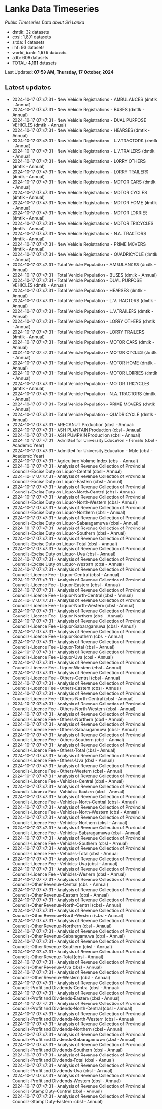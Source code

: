 # Lanka Data Timeseries
*Public Timeseries Data about Sri Lanka*

* dmtlk: 32 datasets
* cbsl: 1,891 datasets
* sltda: 1 datasets
* imf: 93 datasets
* world_bank: 1,535 datasets
* adb: 609 datasets
* TOTAL: **4,161** datasets

Last Updated: **07:59 AM, Thursday, 17 October, 2024**

## Latest updates

* 2024-10-17 07:47:31 - New Vehicle Registrations - AMBULANCES (dmtlk - Annual)
* 2024-10-17 07:47:31 - New Vehicle Registrations - BUSES (dmtlk - Annual)
* 2024-10-17 07:47:31 - New Vehicle Registrations - DUAL PURPOSE VEHICLES (dmtlk - Annual)
* 2024-10-17 07:47:31 - New Vehicle Registrations - HEARSES (dmtlk - Annual)
* 2024-10-17 07:47:31 - New Vehicle Registrations - L.V.TRACTORS (dmtlk - Annual)
* 2024-10-17 07:47:31 - New Vehicle Registrations - L.V.TRAILERS (dmtlk - Annual)
* 2024-10-17 07:47:31 - New Vehicle Registrations - LORRY OTHERS (dmtlk - Annual)
* 2024-10-17 07:47:31 - New Vehicle Registrations - LORRY TRAILERS (dmtlk - Annual)
* 2024-10-17 07:47:31 - New Vehicle Registrations - MOTOR CARS (dmtlk - Annual)
* 2024-10-17 07:47:31 - New Vehicle Registrations - MOTOR CYCLES (dmtlk - Annual)
* 2024-10-17 07:47:31 - New Vehicle Registrations - MOTOR HOME (dmtlk - Annual)
* 2024-10-17 07:47:31 - New Vehicle Registrations - MOTOR LORRIES (dmtlk - Annual)
* 2024-10-17 07:47:31 - New Vehicle Registrations - MOTOR TRICYCLES (dmtlk - Annual)
* 2024-10-17 07:47:31 - New Vehicle Registrations - N.A. TRACTORS (dmtlk - Annual)
* 2024-10-17 07:47:31 - New Vehicle Registrations - PRIME MOVERS (dmtlk - Annual)
* 2024-10-17 07:47:31 - New Vehicle Registrations - QUADRICYCLE (dmtlk - Annual)
* 2024-10-17 07:47:31 - Total Vehicle Population - AMBULANCES (dmtlk - Annual)
* 2024-10-17 07:47:31 - Total Vehicle Population - BUSES (dmtlk - Annual)
* 2024-10-17 07:47:31 - Total Vehicle Population - DUAL PURPOSE VEHICLES (dmtlk - Annual)
* 2024-10-17 07:47:31 - Total Vehicle Population - HEARSES (dmtlk - Annual)
* 2024-10-17 07:47:31 - Total Vehicle Population - L.V.TRACTORS (dmtlk - Annual)
* 2024-10-17 07:47:31 - Total Vehicle Population - L.V.TRAILERS (dmtlk - Annual)
* 2024-10-17 07:47:31 - Total Vehicle Population - LORRY OTHERS (dmtlk - Annual)
* 2024-10-17 07:47:31 - Total Vehicle Population - LORRY TRAILERS (dmtlk - Annual)
* 2024-10-17 07:47:31 - Total Vehicle Population - MOTOR CARS (dmtlk - Annual)
* 2024-10-17 07:47:31 - Total Vehicle Population - MOTOR CYCLES (dmtlk - Annual)
* 2024-10-17 07:47:31 - Total Vehicle Population - MOTOR HOME (dmtlk - Annual)
* 2024-10-17 07:47:31 - Total Vehicle Population - MOTOR LORRIES (dmtlk - Annual)
* 2024-10-17 07:47:31 - Total Vehicle Population - MOTOR TRICYCLES (dmtlk - Annual)
* 2024-10-17 07:47:31 - Total Vehicle Population - N.A. TRACTORS (dmtlk - Annual)
* 2024-10-17 07:47:31 - Total Vehicle Population - PRIME MOVERS (dmtlk - Annual)
* 2024-10-17 07:47:31 - Total Vehicle Population - QUADRICYCLE (dmtlk - Annual)
* 2024-10-17 07:47:31 - ARECANUT Production (cbsl - Annual)
* 2024-10-17 07:47:31 - ASH PLANTAIN Production (cbsl - Annual)
* 2024-10-17 07:47:31 - ASH PUMPKIN Production (cbsl - Annual)
* 2024-10-17 07:47:31 - Admitted for University Education - Female (cbsl - Academic Year)
* 2024-10-17 07:47:31 - Admitted for University Education - Male (cbsl - Academic Year)
* 2024-10-17 07:47:31 - Agriculture Volume Index (cbsl - Annual)
* 2024-10-17 07:47:31 - Analysis of Revenue Collection of Provincial Councils-Excise Duty on Liquor-Central (cbsl - Annual)
* 2024-10-17 07:47:31 - Analysis of Revenue Collection of Provincial Councils-Excise Duty on Liquor-Eastern (cbsl - Annual)
* 2024-10-17 07:47:31 - Analysis of Revenue Collection of Provincial Councils-Excise Duty on Liquor-North-Central (cbsl - Annual)
* 2024-10-17 07:47:31 - Analysis of Revenue Collection of Provincial Councils-Excise Duty on Liquor-North-Western (cbsl - Annual)
* 2024-10-17 07:47:31 - Analysis of Revenue Collection of Provincial Councils-Excise Duty on Liquor-Northern (cbsl - Annual)
* 2024-10-17 07:47:31 - Analysis of Revenue Collection of Provincial Councils-Excise Duty on Liquor-Sabaragamuwa (cbsl - Annual)
* 2024-10-17 07:47:31 - Analysis of Revenue Collection of Provincial Councils-Excise Duty on Liquor-Southern (cbsl - Annual)
* 2024-10-17 07:47:31 - Analysis of Revenue Collection of Provincial Councils-Excise Duty on Liquor-Total (cbsl - Annual)
* 2024-10-17 07:47:31 - Analysis of Revenue Collection of Provincial Councils-Excise Duty on Liquor-Uva (cbsl - Annual)
* 2024-10-17 07:47:31 - Analysis of Revenue Collection of Provincial Councils-Excise Duty on Liquor-Western (cbsl - Annual)
* 2024-10-17 07:47:31 - Analysis of Revenue Collection of Provincial Councils-Licence Fee - Liquor-Central (cbsl - Annual)
* 2024-10-17 07:47:31 - Analysis of Revenue Collection of Provincial Councils-Licence Fee - Liquor-Eastern (cbsl - Annual)
* 2024-10-17 07:47:31 - Analysis of Revenue Collection of Provincial Councils-Licence Fee - Liquor-North-Central (cbsl - Annual)
* 2024-10-17 07:47:31 - Analysis of Revenue Collection of Provincial Councils-Licence Fee - Liquor-North-Western (cbsl - Annual)
* 2024-10-17 07:47:31 - Analysis of Revenue Collection of Provincial Councils-Licence Fee - Liquor-Northern (cbsl - Annual)
* 2024-10-17 07:47:31 - Analysis of Revenue Collection of Provincial Councils-Licence Fee - Liquor-Sabaragamuwa (cbsl - Annual)
* 2024-10-17 07:47:31 - Analysis of Revenue Collection of Provincial Councils-Licence Fee - Liquor-Southern (cbsl - Annual)
* 2024-10-17 07:47:31 - Analysis of Revenue Collection of Provincial Councils-Licence Fee - Liquor-Total (cbsl - Annual)
* 2024-10-17 07:47:31 - Analysis of Revenue Collection of Provincial Councils-Licence Fee - Liquor-Uva (cbsl - Annual)
* 2024-10-17 07:47:31 - Analysis of Revenue Collection of Provincial Councils-Licence Fee - Liquor-Western (cbsl - Annual)
* 2024-10-17 07:47:31 - Analysis of Revenue Collection of Provincial Councils-Licence Fee - Others-Central (cbsl - Annual)
* 2024-10-17 07:47:31 - Analysis of Revenue Collection of Provincial Councils-Licence Fee - Others-Eastern (cbsl - Annual)
* 2024-10-17 07:47:31 - Analysis of Revenue Collection of Provincial Councils-Licence Fee - Others-North-Central (cbsl - Annual)
* 2024-10-17 07:47:31 - Analysis of Revenue Collection of Provincial Councils-Licence Fee - Others-North-Western (cbsl - Annual)
* 2024-10-17 07:47:31 - Analysis of Revenue Collection of Provincial Councils-Licence Fee - Others-Northern (cbsl - Annual)
* 2024-10-17 07:47:31 - Analysis of Revenue Collection of Provincial Councils-Licence Fee - Others-Sabaragamuwa (cbsl - Annual)
* 2024-10-17 07:47:31 - Analysis of Revenue Collection of Provincial Councils-Licence Fee - Others-Southern (cbsl - Annual)
* 2024-10-17 07:47:31 - Analysis of Revenue Collection of Provincial Councils-Licence Fee - Others-Total (cbsl - Annual)
* 2024-10-17 07:47:31 - Analysis of Revenue Collection of Provincial Councils-Licence Fee - Others-Uva (cbsl - Annual)
* 2024-10-17 07:47:31 - Analysis of Revenue Collection of Provincial Councils-Licence Fee - Others-Western (cbsl - Annual)
* 2024-10-17 07:47:31 - Analysis of Revenue Collection of Provincial Councils-Licence Fee - Vehicles-Central (cbsl - Annual)
* 2024-10-17 07:47:31 - Analysis of Revenue Collection of Provincial Councils-Licence Fee - Vehicles-Eastern (cbsl - Annual)
* 2024-10-17 07:47:31 - Analysis of Revenue Collection of Provincial Councils-Licence Fee - Vehicles-North-Central (cbsl - Annual)
* 2024-10-17 07:47:31 - Analysis of Revenue Collection of Provincial Councils-Licence Fee - Vehicles-North-Western (cbsl - Annual)
* 2024-10-17 07:47:31 - Analysis of Revenue Collection of Provincial Councils-Licence Fee - Vehicles-Northern (cbsl - Annual)
* 2024-10-17 07:47:31 - Analysis of Revenue Collection of Provincial Councils-Licence Fee - Vehicles-Sabaragamuwa (cbsl - Annual)
* 2024-10-17 07:47:31 - Analysis of Revenue Collection of Provincial Councils-Licence Fee - Vehicles-Southern (cbsl - Annual)
* 2024-10-17 07:47:31 - Analysis of Revenue Collection of Provincial Councils-Licence Fee - Vehicles-Total (cbsl - Annual)
* 2024-10-17 07:47:31 - Analysis of Revenue Collection of Provincial Councils-Licence Fee - Vehicles-Uva (cbsl - Annual)
* 2024-10-17 07:47:31 - Analysis of Revenue Collection of Provincial Councils-Licence Fee - Vehicles-Western (cbsl - Annual)
* 2024-10-17 07:47:31 - Analysis of Revenue Collection of Provincial Councils-Other Revenue-Central (cbsl - Annual)
* 2024-10-17 07:47:31 - Analysis of Revenue Collection of Provincial Councils-Other Revenue-Eastern (cbsl - Annual)
* 2024-10-17 07:47:31 - Analysis of Revenue Collection of Provincial Councils-Other Revenue-North-Central (cbsl - Annual)
* 2024-10-17 07:47:31 - Analysis of Revenue Collection of Provincial Councils-Other Revenue-North-Western (cbsl - Annual)
* 2024-10-17 07:47:31 - Analysis of Revenue Collection of Provincial Councils-Other Revenue-Northern (cbsl - Annual)
* 2024-10-17 07:47:31 - Analysis of Revenue Collection of Provincial Councils-Other Revenue-Sabaragamuwa (cbsl - Annual)
* 2024-10-17 07:47:31 - Analysis of Revenue Collection of Provincial Councils-Other Revenue-Southern (cbsl - Annual)
* 2024-10-17 07:47:31 - Analysis of Revenue Collection of Provincial Councils-Other Revenue-Total (cbsl - Annual)
* 2024-10-17 07:47:31 - Analysis of Revenue Collection of Provincial Councils-Other Revenue-Uva (cbsl - Annual)
* 2024-10-17 07:47:31 - Analysis of Revenue Collection of Provincial Councils-Other Revenue-Western (cbsl - Annual)
* 2024-10-17 07:47:31 - Analysis of Revenue Collection of Provincial Councils-Profit and Dividends-Central (cbsl - Annual)
* 2024-10-17 07:47:31 - Analysis of Revenue Collection of Provincial Councils-Profit and Dividends-Eastern (cbsl - Annual)
* 2024-10-17 07:47:31 - Analysis of Revenue Collection of Provincial Councils-Profit and Dividends-North-Central (cbsl - Annual)
* 2024-10-17 07:47:31 - Analysis of Revenue Collection of Provincial Councils-Profit and Dividends-North-Western (cbsl - Annual)
* 2024-10-17 07:47:31 - Analysis of Revenue Collection of Provincial Councils-Profit and Dividends-Northern (cbsl - Annual)
* 2024-10-17 07:47:31 - Analysis of Revenue Collection of Provincial Councils-Profit and Dividends-Sabaragamuwa (cbsl - Annual)
* 2024-10-17 07:47:31 - Analysis of Revenue Collection of Provincial Councils-Profit and Dividends-Southern (cbsl - Annual)
* 2024-10-17 07:47:31 - Analysis of Revenue Collection of Provincial Councils-Profit and Dividends-Total (cbsl - Annual)
* 2024-10-17 07:47:31 - Analysis of Revenue Collection of Provincial Councils-Profit and Dividends-Uva (cbsl - Annual)
* 2024-10-17 07:47:31 - Analysis of Revenue Collection of Provincial Councils-Profit and Dividends-Western (cbsl - Annual)
* 2024-10-17 07:47:31 - Analysis of Revenue Collection of Provincial Councils-Stamp Duty-Central (cbsl - Annual)
* 2024-10-17 07:47:31 - Analysis of Revenue Collection of Provincial Councils-Stamp Duty-Eastern (cbsl - Annual)
